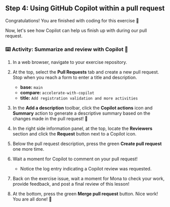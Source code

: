 ## Step 4: Using GitHub Copilot within a pull request

Congratulations! You are finished with coding for this exercise :tada:

Now, let's see how Copilot can help us finish up with during our pull request.

### :keyboard: Activity: Summarize and review with Copilot :robot:

1. In a web browser, navigate to your exercise repository.

1. At the top, select the **Pull Requests** tab and create a new pull request. Stop when you reach a form to enter a title and description.

   - **base:** `main`
   - **compare:** `accelerate-with-copilot`
   - **title:** `Add registration validation and more activities`

1. In the **Add a description** toolbar, click the **Copilot actions** icon and **Summary** action to generate a descriptive summary based on the changes made in the pull request! :memo:

1. In the right side information panel, at the top, locate the **Reviewers** section and click the **Request** button next to a Copilot icon.

1. Below the pull request description, press the green **Create pull request** one more time.

1. Wait a moment for Copilot to comment on your pull request!

   - Notice the log entry indicating a Copilot review was requested.

1. Back on the exercise issue, wait a moment for Mona to check your work, provide feedback, and post a final review of this lesson!

1. At the bottom, press the green **Merge pull request** button. Nice work! You are all done! :tada:
